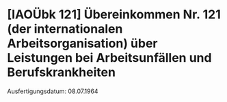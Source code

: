 # [IAOÜbk 121] Übereinkommen Nr. 121 (der internationalen Arbeitsorganisation) über Leistungen bei Arbeitsunfällen und Berufskrankheiten

Ausfertigungsdatum: 08.07.1964

 
